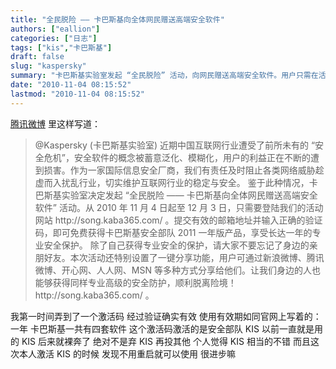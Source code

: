 ```yaml
---
title: "全民脱险 —— 卡巴斯基向全体网民赠送高端安全软件"
authors: ["eallion"]
categories: ["日志"]
tags: ["kis","卡巴斯基"]
draft: false
slug: "kaspersky"
summary: "卡巴斯基实验室发起 “全民脱险” 活动，向网民赠送高端安全软件。用户只需在活动网站提交邮箱地址和验证码，即可免费获得一年版产品，并通过分享功能让亲友也受到保护。激活码有效且使用期限为一年，该软件被认为相当不错且无需重启即可使用。"
date: "2010-11-04 08:15:52"
lastmod: "2010-11-04 08:15:52"
---
```


[腾讯微博](http://t.qq.com/Kaspersky) 里这样写道：
<blockquote>@Kaspersky (卡巴斯基实验室) 近期中国互联网行业遭受了前所未有的 “安全危机”，安全软件的概念被蓄意泛化、模糊化，用户的利益正在不断的遭到损害。作为一家国际信息安全厂商，我们有责任及时阻止各类网络威胁趁虚而入扰乱行业，切实维护互联网行业的稳定与安全。
鉴于此种情况，卡巴斯基实验室决定发起 “全民脱险 —— 卡巴斯基向全体网民赠送高端安全软件” 活动。从 2010 年 11 月 4 日起至 12 月 3 日，只需要登陆我们的活动网站 http://song.kaba365.com/ 。提交有效的邮箱地址并输入正确的验证码，即可免费获得卡巴斯基安全部队 2011 一年版产品，享受长达一年的专业安全保护。
 除了自己获得专业安全的保护，请大家不要忘记了身边的亲朋好友。本次活动还特别设置了一键分享功能，用户可通过新浪微博、腾讯微博、开心网、人人网、MSN 等多种方式分享给他们。让我们身边的人也能够获得同样专业高级的安全防护，顺利脱离险境！http://song.kaba365.com/ 。</blockquote>
我第一时间弄到了一个激活码
经过验证确实有效
使用有效期如同官网上写着的：一年
卡巴斯基一共有四套软件
这个激活码激活的是安全部队 KIS
以前一直就是用的 KIS
后来就裸奔了
绝对不是弃 KIS 再投其他
个人觉得
KIS 相当的不错
而且这次本人激活 KIS 的时候
发现不用重启就可以使用
很进步嘛
